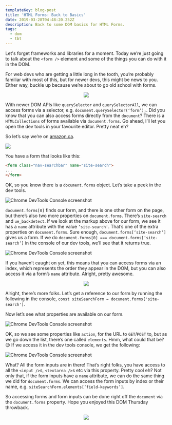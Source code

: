 ```yaml
---
templateKey: blog-post
title: 'HTML Forms: Back to Basics'
date: 2019-03-28T04:48:20.252Z
description: Back to some DOM basics for HTML Forms.
tags:
  - dom
  - tbt
---
```

Let's forget frameworks and libraries for a moment. Today we’re just going to talk about the `<form />` element and some of the things you can do with it in the DOM.

For web devs who are getting a little long in the tooth, you’re probably familiar with most of this, but for newer devs, this might be news to you. Either way, buckle up because we’re about to go old school with forms.

<center>

![](https://media.giphy.com/media/3ohzdIuqJoo8QdKlnW/giphy.gif)

</center>

With newer DOM APIs like `querySelector` and `querySelectorAll`, we can access forms via a selector, e.g. `document.querySelector(‘form’);`. Did you know that you can also access forms directly from the `document`? There is a `HTMLCollections` of forms available via `document.forms`. Go ahead, I’ll let you open the dev tools in your favourite editor. Pretty neat eh?

So let’s say we’re on [amazon.ca](https://amazon.ca).

![](/img/form-in-dev-tools.png)

You have a form that looks like this:

```html
<form class="nav-searchbar" name="site-search">
...
</form>
```

OK, so you know there is a `document.forms` object. Let’s take a peek in the dev tools.

![Chrome DevTools Console screenshot](/img/form-in-dev-tools2.png "Chrome DevTools Console screenshot")

`document.forms[0]` finds our form, and there is one other form on the page, but there’s also two more properties on `document.forms`. There’s `site-search` and `ue_backdetect`. If we look at the markup above for our form, we see it has a `name` attribute with the value `’site-search'`. That’s one of the extra properties on `document.forms`. Sure enough, `document.forms[‘site-search’]` gives us a form. If we do `document.forms[0] === document.forms[‘site-search’]` in the console of our dev tools, we’ll see that it returns true.

![Chrome DevTools Console screenshot](/img/form-in-dev-tools3.png "Chrome DevTools Console screenshot")

If you haven’t caught on yet, this means that you can access forms via an index, which represents the order they appear in the DOM, but you can also access it via a form’s `name` attribute. Alright, pretty awesome.

<center>

![](https://media.giphy.com/media/Qh6NZWsFx1G1O/giphy.gif)

</center>

Alright, there’s more folks. Let’s get a reference to our form by running the following in the console, `const siteSearchForm = document.forms['site-search']`.

Now let’s see what properties are available on our form.

![Chrome DevTools Console screenshot](/img/form-properties.gif "Chrome DevTools Console screenshot")

OK, so we see some properties like `action`, for the URL to `GET`/`POST` to, but as we go down the list, there’s one called `elements`. Hmm, what could that be? 😉 If we access it in the dev tools console, we get the following:

![Chrome DevTools Console screenshot](/img/form-in-dev-tools4.png "Chrome DevTools Console screenshot")

What? All the form inputs are in there! That’s right folks, you have access to all the `<input />`s, `<textarea />`s etc via this property. Pretty cool eh? Not only that, if the form inputs have a `name` attribute, we can do the same thing we did for `document.forms`. We can access the form inputs by index or their name, e.g. `siteSearchForm.elements[‘field-keywords’]`.

So accessing forms and form inputs can be done right off the `document` via the `document.forms` property. Hope you enjoyed this DOM Thursday throwback.

<center>

![](https://media.giphy.com/media/3h3ZcimVNfmi0MVvGA/giphy.gif)
</center>
